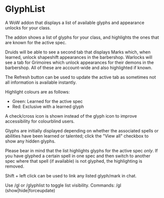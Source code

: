 # GlyphList
A WoW addon that displays a list of available glyphs and appearance unlocks for your class.

The addon shows a list of glyphs for your class, and highlights the ones that are known for the active spec.

Druids will be able to see a second tab that displays Marks which, when learned, unlock shapeshift appearances in the barbershop. Warlocks will see a tab for Grimoires which unlock appearances for their demons in the barbershop. All of these are account-wide and also highlighted if known.

The Refresh button can be used to update the active tab as sometimes not all information is available instantly.

Highlight colours are as follows:
- Green: Learned for the active spec
- Red: Exclusive with a learned glyph

A check/cross icon is shown instead of the glyph icon to improve accessibility for colourblind users.

Glyphs are initially displayed depending on whether the associated spells or abilities have been learned or talented; click the "View all" checkbox to show any hidden glyphs.

Please bear in mind that the list highlights glyphs for the active spec *only*. If you have glyphed a certain spell in one spec and then switch to another spec where that spell (if available) is not glyphed, the highlighting is removed.

Shift + left click can be used to link any listed glyph/mark in chat.

Use /gl or /glyphlist to toggle list visibility.
Commands: /gl (show|hide|forceupdate)
